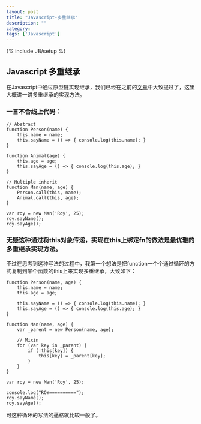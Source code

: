 ```yaml
---
layout: post
title: "Javascript-多重继承"
description: ""
category: 
tags: ['Javascript']
---
```

{% include JB/setup %}
## Javascript 多重继承

在Javascript中通过原型链实现继承，我们已经在之前的[文章](http://roychen-7.github.io/2015/09/11/javascript-%E5%8E%9F%E5%9E%8B%E7%BB%A7%E6%89%BF)中大致提过了，这里大概讲一讲多重继承的实现方法。

### 一言不合线上代码：

	// Abstract
	function Person(name) {
	    this.name = name;
	    this.sayName = () => { console.log(this.name); }
	}
	
	function Animal(age) {
		this.age = age;
		this.sayAge = () => { console.log(this.age); }
	}
		 
	// Multiple inherit
	function Man(name, age) {
		Person.call(this, name);
		Animal.call(this, age);
	}
			
	var roy = new Man('Roy', 25);
	roy.sayName();
	roy.sayAge();


### 无疑这种通过将this对象传递，实现在this上绑定fn的做法是最优雅的多重继承实现方法。

不过在思考到这种写法的过程中，我第一个想法是把function一个个通过循环的方式复制到某个函数的this上来实现多重继承，大致如下：

	function Person(name, age) {
		this.name = name;
		this.age = age;

		this.sayName = () => { console.log(this.name); }
		this.sayAge = () => { console.log(this.age); }
	}

	function Man(name, age) {
		var _parent = new Person(name, age);

		// Mixin
		for (var key in _parent) {
			if (!this[key]) {
				this[key] = _parent[key];
			}
		}
	}

	var roy = new Man('Roy', 25);

	console.log("ROY==========");
	roy.sayName();
	roy.sayAge();
       
可这种循环的写法的逼格就比较一般了。
